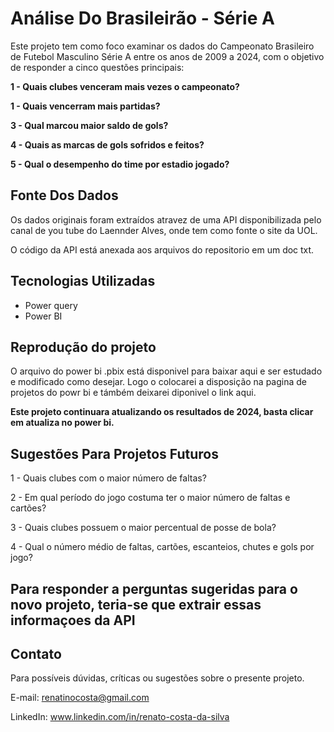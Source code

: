 # Análise Do Brasileirão - Série A
 
Este projeto tem como foco examinar os dados do Campeonato Brasileiro de Futebol Masculino Série A entre os anos de 2009 a 2024, com o objetivo de responder a cinco questões principais:

**1 - Quais clubes venceram mais vezes o campeonato?**

**1 - Quais vencerram mais partidas?**

**3 - Qual marcou maior saldo de gols?**

**4 - Quais as marcas de gols sofridos e feitos?**

**5 - Qual o desempenho do time por estadio jogado?**

## Fonte Dos Dados
Os dados originais foram extraídos atravez de uma API disponibilizada pelo canal de you tube do Laennder Alves, onde tem como fonte o site da UOL. 

O código da API está anexada aos arquivos do repositorio em um doc txt.

## Tecnologias Utilizadas
* Power query
* Power BI

## Reprodução do projeto

O arquivo do power bi .pbix está disponivel para baixar aqui e ser estudado e modificado como desejar. Logo o colocarei a disposição na
pagina de projetos do powr bi e támbém deixarei diponivel o link aqui.

**Este projeto continuara atualizando os resultados de 2024, basta clicar em atualiza no power bi.**

## Sugestões Para Projetos Futuros

1 - Quais clubes com o maior número de faltas?

2 - Em qual período do jogo costuma ter o maior número de faltas e cartões?

3 - Quais clubes possuem o maior percentual de posse de bola?

4 - Qual o número médio de faltas, cartões, escanteios, chutes e gols por jogo?

## Para responder a perguntas sugeridas para o novo projeto, teria-se que extrair essas informaçoes da API

## Contato
Para possíveis dúvidas, críticas ou sugestões sobre o presente projeto.

E-mail: renatinocosta@gmail.com

LinkedIn: www.linkedin.com/in/renato-costa-da-silva
